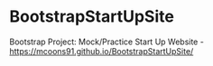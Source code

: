 # BootstrapStartUpSite
Bootstrap Project: Mock/Practice Start Up Website - https://mcoons91.github.io/BootstrapStartUpSite/
